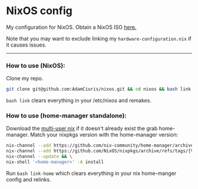 <h1>NixOS config</h1>

My configuration for NixOS. Obtain a NixOS ISO [here.](https://nixos.org/manual/nixos/stable/#sec-obtaining)

Note that you may want to exclude linking my `hardware-configuration.nix` if it causes issues.

---

<h3>How to use (NixOS):</h3>

Clone my repo.

```bash
git clone git@github.com:AdamCiuris/nixos.git && cd nixos && bash link
```

`bash link` clears everything in your /etc/nixos and remakes.


<h3>How to use (home-manager standalone):</h3>

Download the [multi-user nix](https://nixos.org/download/) if it doesn't already exist the grab home-manager. Match your nixpkgs version with the home-manager version:

```bash
nix-channel --add https://github.com/nix-community/home-manager/archive/release-{VERSION}.tar.gz home-manager && \
nix-channel --add https://github.com/NixOS/nixpkgs/archive/refs/tags/{VERSION}.tar.gz nixpkgs && \
nix-channel --update && \
nix-shell '<home-manager>' -A install
```

Run `bash link-home` which clears everything in your nix home-manger config and relinks.

